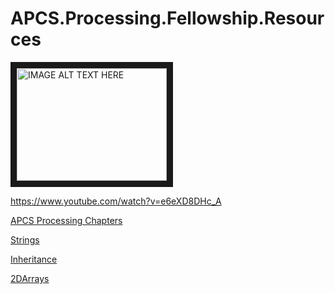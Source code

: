 # APCS.Processing.Fellowship.Resources


<a href="http://www.youtube.com/watch?feature=player_embedded&v=e6eXD8DHc_A
" target="_blank"><img src="http://img.youtube.com/vi/e6eXD8DHc_A/0.jpg" 
alt="IMAGE ALT TEXT HERE" width="240" height="180" border="10" /></a>

https://www.youtube.com/watch?v=e6eXD8DHc_A


[APCS Processing Chapters](https://github.com/treinartz/pFellowship/tree/gh-pages/chapters)

[Strings](https://github.com/treinartz/pFellowship/blob/gh-pages/Inheritance.md)

[Inheritance](https://github.com/treinartz/pFellowship/blob/gh-pages/chapters/Inheritance.md)

[2DArrays](https://github.com/treinartz/pFellowship/blob/gh-pages/Inheritance.md)

